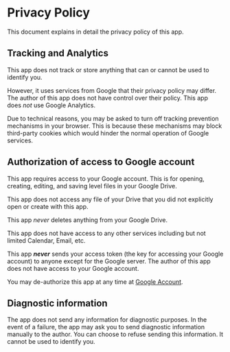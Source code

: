 # Privacy Policy

This document explains in detail the privacy policy of this app.

## Tracking and Analytics

This app does not track or store anything that can or cannot be used to identify you.

However, it uses services from Google that their privacy policy may differ. The author of this app does not have control
over their policy. This app does _not_ use Google Analytics.

Due to technical reasons, you may be asked to turn off tracking prevention mechanisms in your browser. This is because
these mechanisms may block third-party cookies which would hinder the normal operation of Google services.

## Authorization of access to Google account

This app requires access to your Google account. This is for opening, creating, editing, and saving level files in your
Google Drive.

This app does not access any file of your Drive that you did not explicitly open or create with this app.

This app _never_ deletes anything from your Google Drive.

This app does not have access to any other services including but not limited Calendar, Email, etc.

This app _**never**_ sends your access token (the key for accessing your Google account) to anyone except for the Google
server. The author of this app does not have access to your Google account.

You may de-authorize this app at any time at [Google Account](https://myaccount.google.com/permissions).

## Diagnostic information

The app does not send any information for diagnostic purposes. In the event of a failure, the app may ask you to send
diagnostic information manually to the author. You can choose to refuse sending this information. It cannot be used to
identify you.
